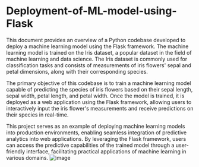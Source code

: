 # Deployment-of-ML-model-using-Flask
This document provides an overview of a Python codebase developed to deploy a machine learning model using the Flask framework. The machine learning model is trained on the Iris dataset, a popular dataset in the field of machine learning and data science. The Iris dataset is commonly used for classification tasks and consists of measurements of iris flowers' sepal and petal dimensions, along with their corresponding species.

The primary objective of this codebase is to train a machine learning model capable of predicting the species of iris flowers based on their sepal length, sepal width, petal length, and petal width. Once the model is trained, it is deployed as a web application using the Flask framework, allowing users to interactively input the iris flower's measurements and receive predictions on their species in real-time.

This project serves as an example of deploying machine learning models into production environments, enabling seamless integration of predictive analytics into web applications. By leveraging the Flask framework, users can access the predictive capabilities of the trained model through a user-friendly interface, facilitating practical applications of machine learning in various domains.
![image](https://github.com/JJEEEFFFF/Deployment-of-ML-model-using-Flask/assets/98326715/92dfca11-7b26-4806-abdc-82623de11d27)
